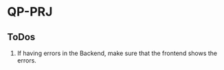 # QP-PRJ

## ToDos

1. If having errors in the Backend, make sure that the frontend shows the errors. 